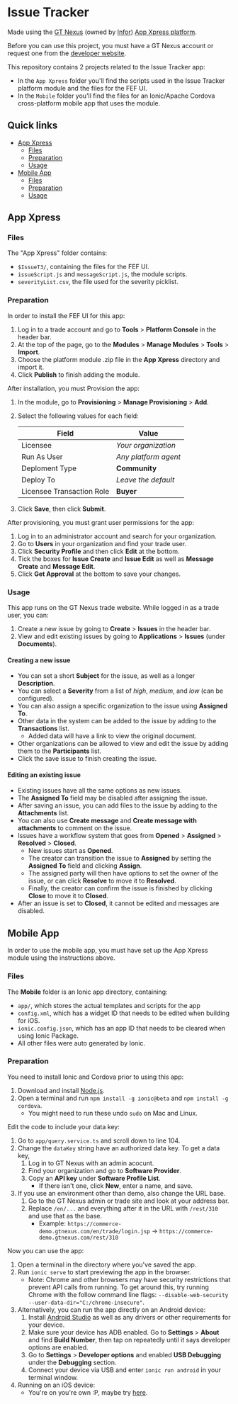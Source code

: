 # Issue Tracker

Made using the [GT Nexus](http://www.gtnexus.com/) (owned by [Infor](http://www.infor.com/)) [App Xpress platform][1].

Before you can use this project, you must have a GT Nexus account or request one from the [developer website][1].

This repository contains 2 projects related to the Issue Tracker app:
* In the `App Xpress` folder you'll find the scripts used in the Issue Tracker platform module and the files for the FEF UI.
* In the `Mobile` folder you'll find the files for an Ionic/Apache Cordova cross-platform mobile app that uses the module.



## Quick links
* [App Xpress](#app-xpress)
  * [Files](#files)
  * [Preparation](#preparation)
  * [Usage](#usage)
* [Mobile App](#mobile-app)
  * [Files](#files-1)
  * [Preparation](#preparation-1)
  * [Usage](#usage-1)



## App Xpress


### Files

The "App Xpress" folder contains:
* `$IssueT3/`, containing the files for the FEF UI.
* `issueScript.js` and `messageScript.js`, the module scripts.
* `severityList.csv`, the file used for the severity picklist.


### Preparation

In order to install the FEF UI for this app:
1. Log in to a trade account and go to **Tools** > **Platform Console** in the header bar.
2. At the top of the page, go to the **Modules** > **Manage Modules** > **Tools** > **Import**.
3. Choose the platform module .zip file in the **App Xpress** directory and import it.
5. Click **Publish** to finish adding the module.

After installation, you must Provision the app:
1. In the module, go to **Provisioning** > **Manage Provisioning** > **Add**.
2. Select the following values for each field:

   |Field                    |Value               |
   |-------------------------|--------------------|
   |Licensee                 |*Your organization* |
   |Run As User              |*Any platform agent*|
   |Deploment Type           |**Community**       |
   |Deploy To                |*Leave the default* |
   |Licensee Transaction Role|**Buyer**           |

3. Click **Save**, then click **Submit**.

After provisioning, you must grant user permissions for the app:
1. Log in to an administrator account and search for your organization.
2. Go to **Users** in your organization and find your trade user.
3. Click **Security Profile** and then click **Edit** at the bottom.
4. Tick the boxes for **Issue Create** and **Issue Edit** as well as **Message Create** and **Message Edit**.
5. Click **Get Approval** at the bottom to save your changes.


### Usage

This app runs on the GT Nexus trade website. While logged in as a trade user, you can:
1. Create a new issue by going to **Create** > **Issues** in the header bar.
2. View and edit existing issues by going to **Applications** > **Issues** (under **Documents**).

#### Creating a new issue

* You can set a short **Subject** for the issue, as well as a longer **Description**.
* You can select a **Severity** from a list of *high*, *medium*, and *low* (can be configured).
* You can also assign a specific organization to the issue using **Assigned To**.
* Other data in the system can be added to the issue by adding to the **Transactions** list.
  * Added data will have a link to view the original document.
* Other organizations can be allowed to view and edit the issue by adding them to the **Participants** list.
* Click the save issue to finish creating the issue.

#### Editing an existing issue

* Existing issues have all the same options as new issues.
* The **Assigned To** field may be disabled after assigning the issue.
* After saving an issue, you can add files to the issue by adding to the **Attachments** list.
* You can also use **Create message** and **Create message with attachments** to comment on the issue.
* Issues have a workflow system that goes from **Opened** > **Assigned** > **Resolved** > **Closed**.
  * New issues start as **Opened**.
  * The creator can transition the issue to **Assigned** by setting the **Assigned To** field and clicking **Assign**.
  * The assigned party will then have options to set the owner of the issue, or can click **Resolve** to move it to **Resolved**.
  * Finally, the creator can confirm the issue is finished by clicking **Close** to move it to **Closed**.
* After an issue is set to **Closed**, it cannot be edited and messages are disabled.



## Mobile App

In order to use the mobile app, you must have set up the App Xpress module using the instructions above.


### Files

The **Mobile** folder is an Ionic app directory, containing:
* `app/`, which stores the actual templates and scripts for the app
* `config.xml`, which has a widget ID that needs to be edited when building for iOS.
* `ionic.config.json`, which has an app ID that needs to be cleared when using Ionic Package.
* All other files were auto generated by Ionic.


### Preparation

You need to install Ionic and Cordova prior to using this app:
1. Download and install [Node.js](https://nodejs.org/en/).
2. Open a terminal and run `npm install -g ionic@beta` and `npm install -g cordova`.
   * You might need to run these undo `sudo` on Mac and Linux.

Edit the code to include your data key:
1. Go to `app/query.service.ts` and scroll down to line 104.
2. Change the `dataKey` string have an authorized data key. To get a data key,
   1. Log in to GT Nexus with an admin acocunt.
   2. Find your organization and go to **Software Provider**.
   3. Copy an **API key** under **Software Profile List**.
      * If there isn't one, click **New**, enter a name, and save.
3. If you use an environment other than demo, also change the URL base.
   1. Go to the GT Nexus admin or trade site and look at your address bar.
   2. Replace `/en/...` and everything after it in the URL with `/rest/310` and use that as the base.
      * Example: `https://commerce-demo.gtnexus.com/en/trade/login.jsp` -> `https://commerce-demo.gtnexus.com/rest/310`

Now you can use the app:
1. Open a terminal in the directory where you've saved the app.
2. Run `ionic serve` to start previewing the app in the browser.
   * Note: Chrome and other browsers may have security restrictions that prevent API calls from running.
     To get around this, try running Chrome with the follow command line flags:
     `--disable-web-security --user-data-dir="C:/chrome-insecure"`.
3. Alternatively, you can run the app directly on an Android device:
   1. Install [Android Studio](https://developer.android.com/studio/index.html) as well as any drivers or other requirements for your device.
   2. Make sure your device has ADB enabled. Go to **Settings** > **About** and find **Build Number**, then tap on repeatedly until it says developer options are enabled.
   3. Go to **Settings** > **Developer options** and enabled **USB Debugging** under the **Debugging** section.
   4. Connect your device via USB and enter `ionic run android` in your terminal window.
4. Running on an iOS device:
   * You're on you're own :P, maybe try [here](http://docs.ionic.io/docs/package-ios).



[1]: https://developer.gtnexus.com/
